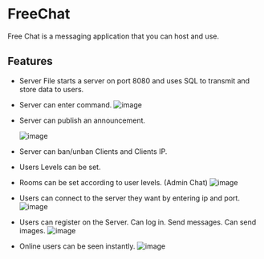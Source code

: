 # FreeChat

Free Chat is a messaging application that you can host and use.

## Features

- Server File starts a server on port 8080 and uses SQL to transmit and store data to users.
- Server can enter command.
  ![image](https://github.com/user-attachments/assets/696186f6-26d1-4d54-8385-c05232803342)
  
- Server can publish an announcement.
  
  ![image](https://github.com/user-attachments/assets/cf79f7ff-7380-479f-8789-780feb0c5414)
- Server can ban/unban Clients and Clients IP.
- Users Levels can be set.
- Rooms can be set according to user levels. (Admin Chat)
  ![image](https://github.com/user-attachments/assets/14f549bd-c252-43f7-b97f-988cea7b546c)
  
- Users can connect to the server they want by entering ip and port.
  ![image](https://github.com/user-attachments/assets/74211842-de9b-4239-80e1-4a2f334a66f9)
  
- Users can register on the Server. Can log in. Send messages. Can send images.
  ![image](https://github.com/user-attachments/assets/e9e83f59-e3d1-4a77-bdf8-5fea9fc61513)
  
- Online users can be seen instantly.
  ![image](https://github.com/user-attachments/assets/bc93c75a-9000-4be0-bd49-35e27bce00f7)


